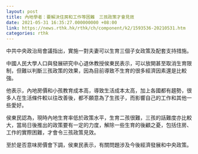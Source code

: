 ```yaml
---
layout: post
title: 內地學者：要解決住房和工作等困難　三孩政策才會見效
date: 2021-05-31 16:35:27.000000000 +08:00
link: https://news.rthk.hk/rthk/ch/component/k2/1593536-20210531.htm
categories: rthk
---
```


中共中央政治局會議指出，實施一對夫妻可以生育三個子女政策及配套支持措施。

中國人民大學人口與發展研究中心退休教授侯東民表示，可以放開甚至取消生育限制，但難以判斷三孩政策的效果，因為目前導致不生育的很多經濟因素還是比較強。

他表示，內地房價和小孩教育成本高，導致生活成本太高，加上各國都有趨勢，很多人在生活條件較以往改善後，都不願意為了生孩子，而影響自己的工作和其他一些愛好。

侯東民認為，現時內地生育率低於政策水平，生育二孩很難，三孩的話難度亦比較大，當局日後推出的政策要有一定的力度，解除一些生育的後顧之憂，包括住房、工作的實際困難，才會令三孩政策見效。

至於是否意味房價會下調，侯東民表示，有關問題涉及今後經濟發展和中央政策。

